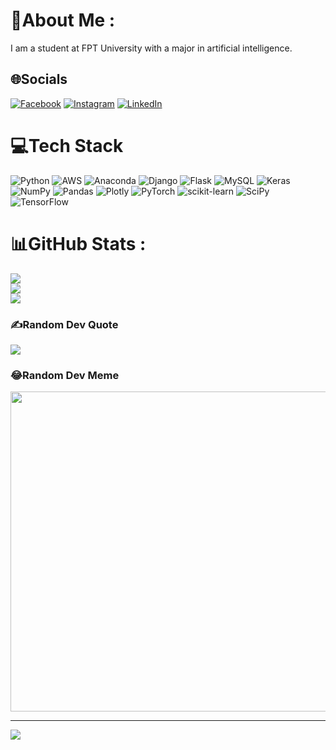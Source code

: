 # 💫About Me :
I am a student at FPT University with a major in artificial intelligence.

## 🌐Socials
[![Facebook](https://img.shields.io/badge/Facebook-%231877F2.svg?logo=Facebook&logoColor=white)](https://facebook.com/minhtien.2405) [![Instagram](https://img.shields.io/badge/Instagram-%23E4405F.svg?logo=Instagram&logoColor=white)](https://instagram.com/crist_0011) [![LinkedIn](https://img.shields.io/badge/LinkedIn-%230077B5.svg?logo=linkedin&logoColor=white)](https://linkedin.com/in/minhtien.2405) 

# 💻Tech Stack
![Python](https://img.shields.io/badge/python-3670A0?style=for-the-badge&logo=python&logoColor=ffdd54) ![AWS](https://img.shields.io/badge/AWS-%23FF9900.svg?style=for-the-badge&logo=amazon-aws&logoColor=white) ![Anaconda](https://img.shields.io/badge/Anaconda-%2344A833.svg?style=for-the-badge&logo=anaconda&logoColor=white) ![Django](https://img.shields.io/badge/django-%23092E20.svg?style=for-the-badge&logo=django&logoColor=white) ![Flask](https://img.shields.io/badge/flask-%23000.svg?style=for-the-badge&logo=flask&logoColor=white) ![MySQL](https://img.shields.io/badge/mysql-%2300f.svg?style=for-the-badge&logo=mysql&logoColor=white) ![Keras](https://img.shields.io/badge/Keras-%23D00000.svg?style=for-the-badge&logo=Keras&logoColor=white) ![NumPy](https://img.shields.io/badge/numpy-%23013243.svg?style=for-the-badge&logo=numpy&logoColor=white) ![Pandas](https://img.shields.io/badge/pandas-%23150458.svg?style=for-the-badge&logo=pandas&logoColor=white) ![Plotly](https://img.shields.io/badge/Plotly-%233F4F75.svg?style=for-the-badge&logo=plotly&logoColor=white) ![PyTorch](https://img.shields.io/badge/PyTorch-%23EE4C2C.svg?style=for-the-badge&logo=PyTorch&logoColor=white) ![scikit-learn](https://img.shields.io/badge/scikit--learn-%23F7931E.svg?style=for-the-badge&logo=scikit-learn&logoColor=white) ![SciPy](https://img.shields.io/badge/SciPy-%230C55A5.svg?style=for-the-badge&logo=scipy&logoColor=%white) ![TensorFlow](https://img.shields.io/badge/TensorFlow-%23FF6F00.svg?style=for-the-badge&logo=TensorFlow&logoColor=white)
# 📊GitHub Stats :
![](https://github-readme-stats.vercel.app/api?username=minhtien2405&theme=radical&hide_border=false&include_all_commits=false&count_private=false)<br/>
![](https://github-readme-streak-stats.herokuapp.com/?user=minhtien2405&theme=radical&hide_border=false)<br/>
![](https://github-readme-stats.vercel.app/api/top-langs/?username=minhtien2405&theme=radical&hide_border=false&include_all_commits=false&count_private=false&layout=compact)

### ✍️Random Dev Quote
![](https://quotes-github-readme.vercel.app/api?type=horizontal&theme=dark)

### 😂Random Dev Meme
<img src="https://random-memer.herokuapp.com/" width="512px"/>

---
[![](https://visitcount.itsvg.in/api?id=minhtien2405&icon=0&color=0)](https://visitcount.itsvg.in)

  <!-- Proudly created with GPRM ( https://gprm.itsvg.in ) -->
  
